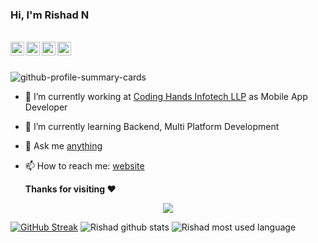 ### Hi, I'm Rishad N

</br>
<a href="https://www.instagram.com/_rishad_n/">
  <img align="left" width="22px" src="https://cdn.jsdelivr.net/npm/simple-icons@v3/icons/instagram.svg" />
</a>
<a href="https://twitter.com/RishadNFT">
  <img align="left" width="22px" src="https://cdn.jsdelivr.net/npm/simple-icons@v3/icons/twitter.svg" />
</a>
<a href="https://www.linkedin.com/in/rishadn/">
  <img align="left" width="22px" src="https://cdn.jsdelivr.net/npm/simple-icons@v3/icons/linkedin.svg" />
</a>
<a href="https://t.me/RishadN">
  <img align="left" width="22px" src="https://cdn.jsdelivr.net/npm/simple-icons@v3/icons/telegram.svg" />
</a>
</br></br>

![github-profile-summary-cards](https://github-profile-summary-cards.vercel.app/api/cards/profile-details?username=rishad13&theme=github_dark)

- 🔭 I’m currently working at [Coding Hands Infotech LLP](https://www.linkedin.com/company/codinghands/) as Mobile App Developer 
- 🌱 I’m currently learning Backend, Multi Platform Development
- 💬 Ask me [anything](https://www.linkedin.com/in/rishadn/)
- 📫 How to reach me: [website](https://link3.to/rishad)

  **Thanks for visiting :heart:**
<p align="center"> 
<img src="https://profile-counter.glitch.me/rishad13/count.svg">  
</p>


[![GitHub Streak](https://github-readme-streak-stats.herokuapp.com?user=rishad13&theme=dark&date_format=M%20j%5B%2C%20Y%5D)](https://git.io/streak-stats)
![Rishad github stats](https://github-readme-stats-phi-blond.vercel.app/api?username=rishad13&theme=dark&show_icons=true)
![Rishad most used language](https://github-readme-stats-phi-blond.vercel.app/api/top-langs/?username=rishad13&theme=dark&layout=compact)
